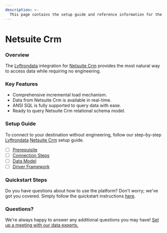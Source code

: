 ```yaml
---
description: >-
  This page contains the setup guide and reference information for the Netsuite Crm source connector.
---
```


# Netsuite Crm

### Overview

The [Lyftrondata](https://www.lyftrondata.com/) integration for [Netsuite Crm](None) provides the most natural way to access data while requiring no engineering.

### Key Features

* Comprehensive incremental load mechanism.
* Data from Netsuite Crm is available in real-time.&#x20;
* ANSI SQL is fully supported to query data with ease.
* Ready to query Netsuite Crm relational schema model.

### Setup Guide

To connect to your destination without engineering, follow our step-by-step [Lyftrondata](https://www.lyftrondata.com/)  [Netsuite Crm](None) setup guide.

* [ ] [Prerequisite](prerequisite.md)
* [ ] [Connection Steps](connection-steps.md)
* [ ] [Data Model](data-model/erd.md)
* [ ] [Driver Framework](driver-framework/)

### Quickstart Steps

Do you have questions about how to use the platform? Don't worry; we've got you covered. Simply follow the quickstart instructions [here](../README.md).

### Questions? <a href="#questions" id="questions"></a>

We're always happy to answer any additional questions you may have! [Set up a meeting with our data experts.](https://www.lyftrondata.com/book-a-meeting/)

